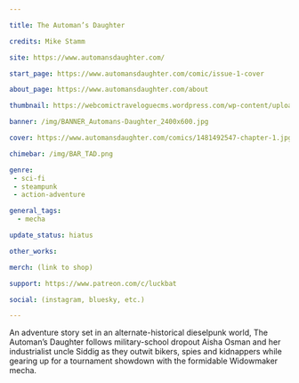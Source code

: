 ```yaml
---

title: The Automan’s Daughter

credits: Mike Stamm

site: https://www.automansdaughter.com/

start_page: https://www.automansdaughter.com/comic/issue-1-cover

about_page: https://www.automansdaughter.com/about

thumbnail: https://webcomictraveloguecms.wordpress.com/wp-content/uploads/2024/02/hubbox_the_automans-daughter.png

banner: /img/BANNER_Automans-Daughter_2400x600.jpg

cover: https://www.automansdaughter.com/comics/1481492547-chapter-1.jpg

chimebar: /img/BAR_TAD.png

genre: 
 - sci-fi
 - steampunk
 - action-adventure

general_tags: 
  - mecha

update_status: hiatus

other_works:

merch: (link to shop)

support: https://www.patreon.com/c/luckbat

social: (instagram, bluesky, etc.)

---
```


An adventure story set in an alternate-historical dieselpunk world, The Automan’s Daughter follows military-school dropout Aisha Osman and her industrialist uncle Siddig as they outwit bikers, spies and kidnappers while gearing up for a tournament showdown with the formidable Widowmaker mecha.